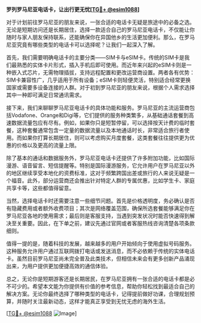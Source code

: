 **罗列罗马尼亚电话卡，让出行更无忧[[TG💪+ @esim1088](https://t.me/s/esim1088)]**

对于计划前往罗马尼亚的朋友来说，一张合适的电话卡无疑是旅途中的必备之选。无论是短期访问还是长期居住，选择一款适合自己的罗马尼亚电话卡，不仅能让你随时与家人朋友保持联系，还能确保你在异国他乡的生活更加便利。那么，在罗马尼亚究竟有哪些类型的电话卡可以选择呢？让我们一起深入了解。

首先，我们需要明确电话卡的主要分类——SIM卡与eSIM卡。传统的SIM卡是我们最熟悉的实体卡片形式，插入手机后即可使用。而近年来兴起的eSIM卡则是一种嵌入式芯片，无需物理插拔，支持远程配置和更改运营商设置。两者各有优势：SIM卡兼容性广，几乎适用于所有设备；eSIM卡则轻便灵活，特别适合经常更换国家或需要多设备连接的人群。对于初到罗马尼亚的朋友来说，根据个人需求选择其中一种即可满足日常通讯需求。

接下来，我们来聊聊罗马尼亚电话卡的具体功能和服务。罗马尼亚的主流运营商包括Vodafone、Orange和Digi等，它们提供的服务种类繁多，从基础通话套餐到高速数据流量包应有尽有。例如，如果你只是短暂停留，可以选择按天计费的临时套餐，这种套餐通常包含一定量的数据流量以及本地通话时长，非常适合旅行者使用。而如果你打算长期居住，则可以考虑购买月度套餐，这类套餐往往提供更为优惠的价格以及更高的流量上限。

除了基本的通话和数据服务外，罗马尼亚电话卡还提供了许多附加功能，比如国际漫游、语音留言、短信提醒等。特别是国际漫游服务，它允许用户在罗马尼亚以外的地区继续享受本地化的资费标准，这对于频繁跨国出差或旅行的人来说无疑是一个福音。此外，部分运营商还会推出针对特定人群的专属优惠，比如学生卡、家庭共享卡等，这些都值得留意。

当然，选择电话卡时还需要注意一些细节问题。首先是价格透明度，务必确认是否有隐藏费用或者额外收费项目；其次是网络覆盖范围，确保所选套餐能够满足你在罗马尼亚各地的使用需求；最后则是客服支持，当遇到突发状况时能否快速得到解决至关重要。因此，在下单之前，建议先通过官网或者客服热线咨询清楚各项条款细则。

值得一提的是，随着科技的发展，越来越多的用户开始倾向于使用虚拟号码服务。这种服务允许用户通过互联网拨打电话或发送消息，而不必依赖于传统的实体电话卡。虽然目前罗马尼亚尚未完全普及此类技术，但相信未来会有更多创新产品涌现出来，为用户提供更加便捷高效的通信体验。

总之，无论你是短期游客还是长期居民，在罗马尼亚拥有一张合适的电话卡都是必不可少的。希望本文能为你提供有价值的参考信息，帮助你轻松找到最适合自己的解决方案。无论你最终选择了哪种类型的电话卡，记得提前做好功课，合理规划预算，并随时关注最新动态，这样才能真正享受到无忧无虑的海外生活。

[[TG💪+ @esim1088](https://t.me/s/esim1088) ![Image](https://i.postimg.cc/4NQfJmqS/Snipaste-2025-05-13-00-14-12.png)]